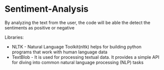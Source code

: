 # Sentiment-Analysis
By analyzing the text from the user, the code will be able the detect the sentiments as positive or negative


Libraries:
- NLTK - Natural Language Toolkit(nltk) helps for building python programs that work with human language data
- TextBlob - It is used for processing textual data. It provides a simple API for diving into common natural language processing (NLP) tasks

